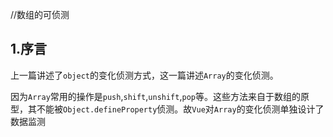 //数组的可侦测

## 1.序言

上一篇讲述了`object`的变化侦测方式，这一篇讲述`Array`的变化侦测。

因为`Array`常用的操作是`push`,`shift`,`unshift`,`pop`等。这些方法来自于数组的原型，其不能被`Object.defineProperty`侦测。故`Vue`对`Array`的变化侦测单独设计了数据监测
